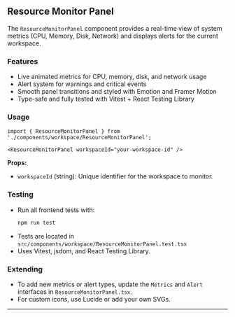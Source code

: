 ## Resource Monitor Panel

The `ResourceMonitorPanel` component provides a real-time view of system metrics (CPU, Memory, Disk, Network) and displays alerts for the current workspace.

### Features
- Live animated metrics for CPU, memory, disk, and network usage
- Alert system for warnings and critical events
- Smooth panel transitions and styled with Emotion and Framer Motion
- Type-safe and fully tested with Vitest + React Testing Library

### Usage

```tsx
import { ResourceMonitorPanel } from './components/workspace/ResourceMonitorPanel';

<ResourceMonitorPanel workspaceId="your-workspace-id" />
```

**Props:**
- `workspaceId` (string): Unique identifier for the workspace to monitor.

### Testing

- Run all frontend tests with:
  ```bash
  npm run test
  ```
- Tests are located in `src/components/workspace/ResourceMonitorPanel.test.tsx`
- Uses Vitest, jsdom, and React Testing Library.

### Extending

- To add new metrics or alert types, update the `Metrics` and `Alert` interfaces in `ResourceMonitorPanel.tsx`.
- For custom icons, use Lucide or add your own SVGs.

---
